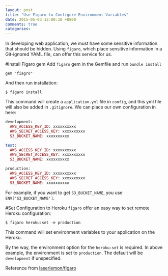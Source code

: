 ```yaml
---
layout: post
title: "Use Figaro to Configure Environment Variables"
date: 2015-05-03 12:00:18 +0800
comments: true
categories: 
---
```

In developing web application, we must have some sensitive information that should be hidden. Using `figaro`, which place sensitive information in a Git-ignored YAML file, can offer this service for us.

#Install Figaro gem
Add `figaro` gem in the Gemfile and run `bundle install`

    gem "fiagro"

And then run installation:

    $ figaro install

This command will create a `application.yml` file in `config`, and this yml file will also be added in `.gitignore`. We can place our own configuration in here:
```ruby application.yml
development:
  AWS_ACCESS_KEY_ID: xxxxxxxxxx
  AWS_SECRET_ACCESS_KEY: xxxxxxxxxx
  S3_BUCKET_NAME: xxxxxxxxxx

test:
  AWS_ACCESS_KEY_ID: xxxxxxxxxx
  AWS_SECRET_ACCESS_KEY: xxxxxxxxxx
  S3_BUCKET_NAME: xxxxxxxxxx

production:
  AWS_ACCESS_KEY_ID: xxxxxxxxxx
  AWS_SECRET_ACCESS_KEY: xxxxxxxxxx
  S3_BUCKET_NAME: xxxxxxxxxx
```
For example, if you want to get `S3_BUCKET_NAME`, you use `ENV['S3_BUCKET_NAME']`.

#Set Configuration to Heroku
`figaro` offer an easy way to set remote Heroku configuration:

    $ figaro heroku:set -e production

This command will set environment variables to your application on the Heroku.

By the way, the environment option for the `heroku:set` is required. In above example, the environment is set to `production`. The default will be `development` if unspecified.

Reference from [laserlemon/figaro](https://github.com/laserlemon/figaro)